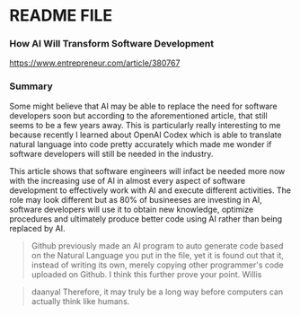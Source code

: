 # README FILE

### How AI Will Transform Software Development
https://www.entrepreneur.com/article/380767

### Summary

Some might believe that AI may be able to replace the need for software developers soon but according to the aforementioned article, that still seems to be a few years away. This is particularly really interesting to me because recently I learned about OpenAI Codex which is able to translate natural language into code pretty accurately which made me wonder if software developers will still be needed in the industry.

This article shows that software engineers will infact be needed more now with the increasing use of AI in almost every aspect of software development to effectively work with AI and execute different activities. The role may look different but as 80% of busineeses are investing in AI, software developers will use it to obtain new knowledge, optimize procedures and ultimately produce better code using AI rather than being replaced by AI.

> Github previously made an AI program to auto generate code based on the Natural Language you put in the file, yet it is found out that it, instead of writing its own, merely copying other programmer's code uploaded on Github. I think this further prove your point. Willis

> daanyal
Therefore, it may truly be a long way before computers can actually think like humans.